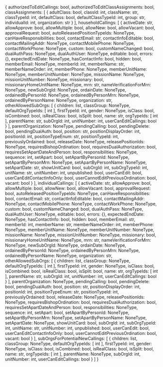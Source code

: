 {
  authorizedToEditCallings: bool,
  authorizedToEditClassAssignments: bool,
  classAssignments: [
    {
      adultClass: bool,
      classId: int,
      className: str,
      classTypeId: int,
      defaultClass: bool,
      defaultClassTypeId: int,
      group: str,
      individualId: int,
      organization: str
    }
  ],
  householdCallings: [
    {
      activeDate: str,
      allowApprove: bool,
      allowMultiple: bool,
      allowNew: bool,
      allowVacant: bool,
      approvalRequest: bool,
      autoReleasedPositionTypeIds: NoneType,
      canHaveResponsibilities: bool,
      contactEmail: str,
      contactInfoEditable: bool,
      contactMailingAddr: NoneType,
      contactMobilePhone: NoneType,
      contactWorkPhone: NoneType,
      custom: bool,
      customNameChanged: bool,
      dualAuthPass: NoneType,
      dualAuthUser: NoneType,
      editable: bool,
      errors: {},
      expectedEndDate: NoneType,
      hasContactInfo: bool,
      hidden: bool,
      memberEmail: NoneType,
      memberId: int,
      memberName: str,
      memberNameOrder: int,
      memberPhone: NoneType,
      memberUnitName: NoneType,
      memberUnitNumber: NoneType,
      missionName: NoneType,
      missionUnitNumber: NoneType,
      missionary: bool,
      missionaryHomeUnitName: NoneType,
      mrn: str,
      nameVerificationForMrn: NoneType,
      newSubOrgId: NoneType,
      ordainDate: NoneType,
      ordainedByPersonId: NoneType,
      ordainedByPersonMrn: NoneType,
      ordainedByPersonName: NoneType,
      organization: str,
      otherAllowedSubOrgs: [
        {
          children: list,
          classGroup: NoneType,
          defaultOrgTypeIds: [
            int
          ],
          firstTypeId: int,
          gender: NoneType,
          isClass: bool,
          isCombined: bool,
          isRealClass: bool,
          isSplit: bool,
          name: str,
          orgTypeIds: [
            int
          ],
          parentName: str,
          subOrgId: int,
          unitNumber: int,
          userCanEditCallings: bool
        }
      ],
      parentOrganization: NoneType,
      pendingCalling: bool,
      pendingDelete: bool,
      pendingDualAuth: bool,
      position: str,
      positionDisplayOrder: int,
      positionId: int,
      positionTypeEnum: str,
      positionTypeId: int,
      previouslyOrdained: bool,
      releaseDate: NoneType,
      releasePositionIds: NoneType,
      requiresBishopOrdination: bool,
      requiresDualAuthorization: bool,
      requiresSetApartDateAndPerson: bool,
      responsibilities: NoneType,
      sequence: int,
      setApart: bool,
      setApartByPersonId: NoneType,
      setApartByPersonMrn: NoneType,
      setApartByPersonName: NoneType,
      setApartDate: str,
      showUnitCard: bool,
      subOrgId: int,
      subOrgTypeId: int,
      unitName: str,
      unitNumber: int,
      unpublished: bool,
      userCanEdit: bool,
      userCanEditContactInfoOnly: bool,
      userCannotEditPreviousOrdination: bool,
      vacant: bool
    }
  ],
  individualCallings: [
    {
      activeDate: str,
      allowApprove: bool,
      allowMultiple: bool,
      allowNew: bool,
      allowVacant: bool,
      approvalRequest: bool,
      autoReleasedPositionTypeIds: NoneType,
      canHaveResponsibilities: bool,
      contactEmail: str,
      contactInfoEditable: bool,
      contactMailingAddr: NoneType,
      contactMobilePhone: NoneType,
      contactWorkPhone: NoneType,
      custom: bool,
      customNameChanged: bool,
      dualAuthPass: NoneType,
      dualAuthUser: NoneType,
      editable: bool,
      errors: {},
      expectedEndDate: NoneType,
      hasContactInfo: bool,
      hidden: bool,
      memberEmail: str,
      memberId: int,
      memberName: str,
      memberNameOrder: int,
      memberPhone: NoneType,
      memberUnitName: NoneType,
      memberUnitNumber: NoneType,
      missionName: NoneType,
      missionUnitNumber: NoneType,
      missionary: bool,
      missionaryHomeUnitName: NoneType,
      mrn: str,
      nameVerificationForMrn: NoneType,
      newSubOrgId: NoneType,
      ordainDate: NoneType,
      ordainedByPersonId: NoneType,
      ordainedByPersonMrn: NoneType,
      ordainedByPersonName: NoneType,
      organization: str,
      otherAllowedSubOrgs: [
        {
          children: list,
          classGroup: NoneType,
          defaultOrgTypeIds: [
            int
          ],
          firstTypeId: int,
          gender: NoneType,
          isClass: bool,
          isCombined: bool,
          isRealClass: bool,
          isSplit: bool,
          name: str,
          orgTypeIds: [
            int
          ],
          parentName: str,
          subOrgId: int,
          unitNumber: int,
          userCanEditCallings: bool
        }
      ],
      parentOrganization: NoneType,
      pendingCalling: bool,
      pendingDelete: bool,
      pendingDualAuth: bool,
      position: str,
      positionDisplayOrder: int,
      positionId: int,
      positionTypeEnum: str,
      positionTypeId: int,
      previouslyOrdained: bool,
      releaseDate: NoneType,
      releasePositionIds: NoneType,
      requiresBishopOrdination: bool,
      requiresDualAuthorization: bool,
      requiresSetApartDateAndPerson: bool,
      responsibilities: NoneType,
      sequence: int,
      setApart: bool,
      setApartByPersonId: NoneType,
      setApartByPersonMrn: NoneType,
      setApartByPersonName: NoneType,
      setApartDate: NoneType,
      showUnitCard: bool,
      subOrgId: int,
      subOrgTypeId: int,
      unitName: str,
      unitNumber: int,
      unpublished: bool,
      userCanEdit: bool,
      userCanEditContactInfoOnly: bool,
      userCannotEditPreviousOrdination: bool,
      vacant: bool
    }
  ],
  subOrgsForPotentialNewCallings: [
    {
      children: list,
      classGroup: NoneType,
      defaultOrgTypeIds: [
        int
      ],
      firstTypeId: int,
      gender: NoneType,
      isClass: bool,
      isCombined: bool,
      isRealClass: bool,
      isSplit: bool,
      name: str,
      orgTypeIds: [
        int
      ],
      parentName: NoneType,
      subOrgId: int,
      unitNumber: int,
      userCanEditCallings: bool
    }
  ]
}